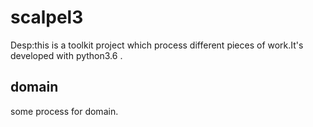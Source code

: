 # scalpel3  
Desp:this is a toolkit project which process different pieces of work.It's developed with python3.6 .
## domain
some process for domain.